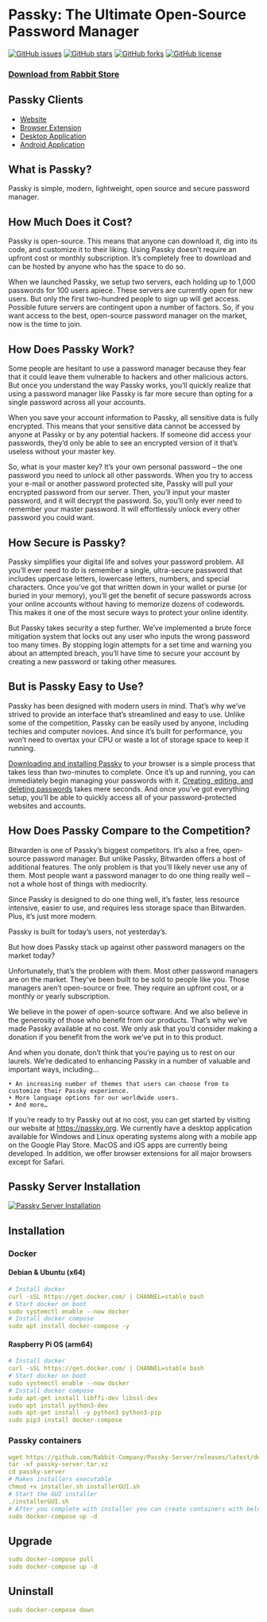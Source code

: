 # Passky: The Ultimate Open-Source Password Manager

[![GitHub issues](https://img.shields.io/github/issues/Rabbit-Company/Passky-Server?color=blue&style=for-the-badge)](https://github.com/Rabbit-Company/Passky-Server/issues)
[![GitHub stars](https://img.shields.io/github/stars/Rabbit-Company/Passky-Server?style=for-the-badge)](https://github.com/Rabbit-Company/Passky-Server/stargazers)
[![GitHub forks](https://img.shields.io/github/forks/Rabbit-Company/Passky-Server?style=for-the-badge)](https://github.com/Rabbit-Company/Passky-Server/network)
[![GitHub license](https://img.shields.io/github/license/Rabbit-Company/Passky-Server?color=blue&style=for-the-badge)](https://github.com/Rabbit-Company/Passky-Server/blob/main/LICENSE)

### [Download from Rabbit Store](https://rabbitstore.org/?app=com.rabbit-company.passky)

## Passky Clients

   * [Website](https://github.com/Rabbit-Company/Passky-Website#installation)
   * [Browser Extension](https://github.com/Rabbit-Company/Passky-Browser-Extension#installation)
   * [Desktop Application](https://github.com/Rabbit-Company/Passky-Desktop#installation)
   * [Android Application](https://github.com/Rabbit-Company/Passky-Android#installation)

## What is Passky?

Passky is simple, modern, lightweight, open source and secure password manager.

## How Much Does it Cost?

Passky is open-source. This means that anyone can download it, dig into its code, and customize it to their liking. Using Passky doesn’t require an upfront cost or monthly subscription. It’s completely free to download and can be hosted by anyone who has the space to do so.

When we launched Passky, we setup two servers, each holding up to 1,000 passwords for 100 users apiece. These servers are currently open for new users. But only the first two-hundred people to sign up will get access. Possible future servers are contingent upon a number of factors. So, if you want access to the best, open-source password manager on the market, now is the time to join.

## How Does Passky Work?

Some people are hesitant to use a password manager because they fear that it could leave them vulnerable to hackers and other malicious actors. But once you understand the way Passky works, you’ll quickly realize that using a password manager like Passky is far more secure than opting for a single password across all your accounts.

When you save your account information to Passky, all sensitive data is fully encrypted. This means that your sensitive data cannot be accessed by anyone at Passky or by any potential hackers. If someone did access your passwords, they’d only be able to see an encrypted version of it that’s useless without your master key.

So, what is your master key? It’s your own personal password – the one password you need to unlock all other passwords. When you try to access your e-mail or another password protected site, Passky will pull your encrypted password from our server. Then, you’ll input your master password, and it will decrypt the password. So, you’ll only ever need to remember your master password. It will effortlessly unlock every other password you could want.

## How Secure is Passky?

Passky simplifies your digital life and solves your password problem. All you’ll ever need to do is remember a single, ultra-secure password that includes uppercase letters, lowercase letters, numbers, and special characters. Once you’ve got that written down in your wallet or purse (or buried in your memory), you’ll get the benefit of secure passwords across your online accounts without having to memorize dozens of codewords. This makes it one of the most secure ways to protect your online identity.

But Passky takes security a step further. We’ve implemented a brute force mitigation system that locks out any user who inputs the wrong password too many times. By stopping login attempts for a set time and warning you about an attempted breach, you’ll have time to secure your account by creating a new password or taking other measures.

## But is Passky Easy to Use?

Passky has been designed with modern users in mind. That’s why we’ve strived to provide an interface that’s streamlined and easy to use. Unlike some of the competition, Passky can be easily used by anyone, including techies and computer novices. And since it’s built for performance, you won’t need to overtax your CPU or waste a lot of storage space to keep it running.

[Downloading and installing Passky](https://www.youtube.com/watch?v=efi1GXv52iI) to your browser is a simple process that takes less than two-minutes to complete. Once it’s up and running, you can immediately begin managing your passwords with it. [Creating, editing, and deleting passwords](https://www.youtube.com/watch?v=8YCkCDm5NkQ) takes mere seconds. And once you’ve got everything setup, you’ll be able to quickly access all of your password-protected websites and accounts.

## How Does Passky Compare to the Competition?

Bitwarden is one of Passky’s biggest competitors. It’s also a free, open-source password manager. But unlike Passky, Bitwarden offers a host of additional features. The only problem is that you’ll likely never use any of them. Most people want a password manager to do one thing really well – not a whole host of things with mediocrity.

Since Passky is designed to do one thing well, it’s faster, less resource intensive, easier to use, and requires less storage space than Bitwarden. Plus, it’s just more modern.

Passky is built for today’s users, not yesterday’s.

But how does Passky stack up against other password managers on the market today?

Unfortunately, that’s the problem with them. Most other password managers are on the market. They’ve been built to be sold to people like you. Those managers aren’t open-source or free. They require an upfront cost, or a monthly or yearly subscription.

We believe in the power of open-source software. And we also believe in the generosity of those who benefit from our products. That’s why we’ve made Passky available at no cost. We only ask that you’d consider making a donation if you benefit from the work we’ve put in to this product.

And when you donate, don’t think that you’re paying us to rest on our laurels. We’re dedicated to enhancing Passky in a number of valuable and important ways, including…

    • An increasing number of themes that users can choose from to customize their Passky experience.
    • More language options for our worldwide users.
    • And more…

If you’re ready to try Passky out at no cost, you can get started by visiting our website at https://passky.org. We currently have a desktop application available for Windows and Linux operating systems along with a mobile app on the Google Play Store. MacOS and iOS apps are currently being developed. In addition, we offer browser extensions for all major browsers except for Safari.

## Passky Server Installation
[![Passky Server Installation](https://img.youtube.com/vi/NLggfKS7qP8/0.jpg)](https://www.youtube.com/watch?v=NLggfKS7qP8 "Click to watch!")

## Installation

### Docker
#### Debian & Ubuntu (x64)
```yaml
# Install docker
curl -sSL https://get.docker.com/ | CHANNEL=stable bash
# Start docker on boot
sudo systemctl enable --now docker
# Install docker compose
sudo apt install docker-compose -y
```
#### Raspberry Pi OS (arm64)
```yaml
# Install docker
curl -sSL https://get.docker.com/ | CHANNEL=stable bash
# Start docker on boot
sudo systemctl enable --now docker
# Install docker compose
sudo apt-get install libffi-dev libssl-dev
sudo apt install python3-dev
sudo apt-get install -y python3 python3-pip
sudo pip3 install docker-compose
```

### Passky containers
```yaml
wget https://github.com/Rabbit-Company/Passky-Server/releases/latest/download/passky-server.tar.xz
tar -xf passky-server.tar.xz
cd passky-server
# Makes installers executable
chmod +x installer.sh installerGUI.sh
# Start the GUI installer
./installerGUI.sh
# After you complete with installer you can create containers with below command
sudo docker-compose up -d
```

## Upgrade

```yaml
sudo docker-compose pull
sudo docker-compose up -d
```

## Uninstall

```yaml
sudo docker-compose down
```
